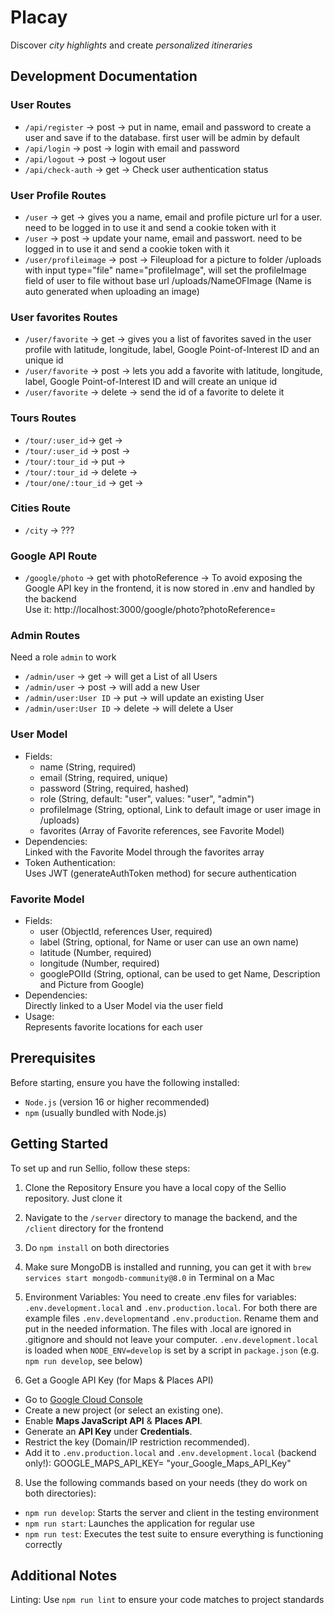 # Placay

Discover *city highlights* and create *personalized itineraries*

## Development Documentation

### User Routes
* `/api/register` -> post -> put in name, email and password to create a user and save if to the database. first user will be admin by default
* `/api/login` -> post -> login with email and password
* `/api/logout` -> post -> logout user
* `/api/check-auth` -> get -> Check user authentication status

### User Profile Routes
* `/user` -> get -> gives you a name, email and profile picture url for a user. need to be logged in to use it and send a cookie token with it
* `/user` -> post -> update your name, email and passwort. need to be logged in to use it and send a cookie token with it
* `/user/profileimage` -> post -> Fileupload for a picture to folder /uploads with input type="file" name="profileImage", will set the profileImage field of user to file without base url /uploads/NameOFImage (Name is auto generated when uploading an image)

### User favorites Routes
* `/user/favorite` -> get -> gives you a list of favorites saved in the user profile with latitude, longitude, label, Google Point-of-Interest ID and an unique id
* `/user/favorite` -> post -> lets you add a favorite with latitude, longitude, label, Google Point-of-Interest ID and will create an unique id
* `/user/favorite` -> delete -> send the id of a favorite to delete it

### Tours Routes
* `/tour/:user_id`-> get -> 
* `/tour/:user_id` -> post -> 
* `/tour/:tour_id` -> put -> 
* `/tour/:tour_id` -> delete -> 
* `/tour/one/:tour_id` -> get -> 

### Cities Route
* `/city` -> ???

### Google API Route
* `/google/photo` -> get with photoReference -> To avoid exposing the Google API key in the frontend, it is now stored in .env and handled by the backend  
Use it: http://localhost:3000/google/photo?photoReference=

### Admin Routes
Need a role `admin` to work
* `/admin/user` -> get -> will get a List of all Users
* `/admin/user` -> post -> will add a new User
* `/admin/user:User ID` -> put -> will update an existing User
* `/admin/user:User ID` -> delete -> will delete a User

### User Model
* Fields:
  * name (String, required)
  * email (String, required, unique)
  * password (String, required, hashed)
  * role (String, default: "user", values: "user", "admin")
  * profileImage (String, optional, Link to default image or user image in /uploads)
  * favorites (Array of Favorite references, see Favorite Model)
* Dependencies:  
  Linked with the Favorite Model through the favorites array
* Token Authentication:  
  Uses JWT (generateAuthToken method) for secure authentication

### Favorite Model
* Fields:
  * user (ObjectId, references User, required)
  * label (String, optional, for Name or user can use an own name)
  * latitude (Number, required)
  * longitude (Number, required)
  * googlePOIId (String, optional, can be used to get Name, Description and Picture from Google)
* Dependencies:  
  Directly linked to a User Model via the user field
* Usage:  
  Represents favorite locations for each user

## Prerequisites
Before starting, ensure you have the following installed:
* `Node.js` (version 16 or higher recommended)
* `npm` (usually bundled with Node.js)

## Getting Started
To set up and run Sellio, follow these steps:

1. Clone the Repository
Ensure you have a local copy of the Sellio repository. Just clone it

2. Navigate to the `/server` directory to manage the backend, and the `/client` directory for the frontend

3. Do `npm install` on both directories

4. Make sure MongoDB is installed and running, you can get it with `brew services start mongodb-community@8.0` in Terminal on a Mac

5. Environment Variables:
  You need to create .env files for variables: `.env.development.local` and `.env.production.local`. For both there are example files `.env.development`and `.env.production`. Rename them and put in the needed information. The files with .local are ignored in .gitignore and should not leave your computer. `.env.development.local` is loaded when `NODE_ENV=develop` is set by a script in `package.json` (e.g. `npm run develop`, see below)

6. Get a Google API Key (for Maps & Places API)  
- Go to [Google Cloud Console](https://console.cloud.google.com/apis/dashboard)  
- Create a new project (or select an existing one).  
- Enable **Maps JavaScript API** & **Places API**.  
- Generate an **API Key** under **Credentials**.  
- Restrict the key (Domain/IP restriction recommended).  
- Add it to `.env.production.local` and `.env.development.local` (backend only!): GOOGLE_MAPS_API_KEY= "your_Google_Maps_API_Key"

8. Use the following commands based on your needs (they do work on both directories):
- `npm run develop`: Starts the server and client in the testing environment
- `npm run start`: Launches the application for regular use
- `npm run test`: Executes the test suite to ensure everything is functioning correctly

## Additional Notes
Linting: Use `npm run lint` to ensure your code matches to project standards